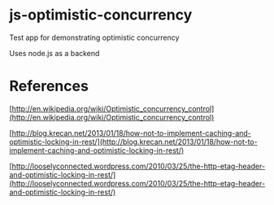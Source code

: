 js-optimistic-concurrency
======

Test app for demonstrating optimistic concurrency

Uses node.js as a backend

References
======
[http://en.wikipedia.org/wiki/Optimistic_concurrency_control](http://en.wikipedia.org/wiki/Optimistic_concurrency_control)

[http://blog.krecan.net/2013/01/18/how-not-to-implement-caching-and-optimistic-locking-in-rest/](http://blog.krecan.net/2013/01/18/how-not-to-implement-caching-and-optimistic-locking-in-rest/)

[http://looselyconnected.wordpress.com/2010/03/25/the-http-etag-header-and-optimistic-locking-in-rest/](http://looselyconnected.wordpress.com/2010/03/25/the-http-etag-header-and-optimistic-locking-in-rest/)
